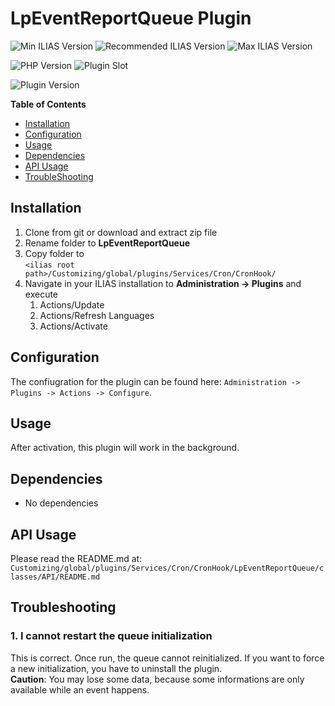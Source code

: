 # LpEventReportQueue Plugin

![Min ILIAS Version](https://img.shields.io/badge/Min_ILIAS-6.x-orange)
![Recommended ILIAS Version](https://img.shields.io/badge/Recommended_ILIAS-7.x-yellowgreen)
![Max ILIAS Version](https://img.shields.io/badge/Max_ILIAS-7.x-orange)

![PHP Version](https://img.shields.io/badge/PHP-%3E%3D7.2-blue)
![Plugin Slot](https://img.shields.io/badge/Slot-CronHook-blue)

![Plugin Version](https://img.shields.io/badge/plugin_version-6.0.0-blue)


**Table of Contents**

* [Installation](#installation)
* [Configuration](#configuration)
* [Usage](#usage)
* [Dependencies](#dependencies)
* [API Usage](#api-usage)
* [TroubleShooting](#troubleshooting)

## Installation

1. Clone from git or download and extract zip file
2. Rename folder to <b>LpEventReportQueue</b>
3. Copy folder to <br/>```<ilias root path>/Customizing/global/plugins/Services/Cron/CronHook/```
4. Navigate in your ILIAS installation to <b>Administration -> Plugins</b> and execute
   1. Actions/Update
   2. Actions/Refresh Languages
   3. Actions/Activate

## Configuration

The confiugration for the plugin can be found here: ```Administration -> Plugins -> Actions -> Configure```.

## Usage

After activation, this plugin will work in the background.

## Dependencies

- No dependencies

## API Usage

Please read the README.md at:
```Customizing/global/plugins/Services/Cron/CronHook/LpEventReportQueue/classes/API/README.md```

## Troubleshooting

### 1. I cannot restart the queue initialization

This is correct. Once run, the queue cannot reinitialized. If you want to 
force a new initialization, you have to uninstall the plugin.<br/>
**Caution**: You may lose some data, because some informations are only 
available while an event happens.

